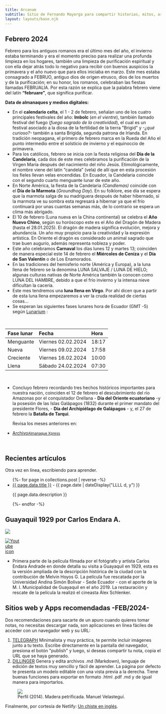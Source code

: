 ```yaml
---
title: Arcanum
subtitle: Sitio de Fernando Mayorga para compartir historias, mitos, arte y literatura del mundo antiguo y no tan antiguo.
layout: layouts/base.njk
---
```



## Febrero 2024 

<div class="intro">

Febrero para los antiguos romanos era el último mes del año, el invierno estaba terminando y era el momento preciso para realizar una profunda limpieza en los hogares, también una limpieza de purificación espiritual y con ella dejar atrás todo lo negativo para recibir con buenos auspicios la primavera y el año nuevo que para ellos iniciaba en marzo. Este mes estaba consagrado a FEBRUO, antiguo dios de origen etrusco, dios de los muertos y de la purificación; en su honor, los romanos, celebraban las fiestas llamadas FEBRUALIA. Por esta razón se explica que la palabra febrero viene del latín **“februare”**, que significa purificar.

</div>

**Data de almanaques y medios digitales:**

- En el **calendario celta**, el 1 - 2 de febrero, señalan uno de los cuatro principales festivales del año: **Imbolc** (*en el vientre*), también llamado festival del fuego (*fuego sagrado de la creatividad*), el cual es un festival asociado a la diosa de la fertilidad de la tierra "Brigid" y *-¿qué curioso?-* también a santa Brígida, segunda patrona de Irlanda. En tradición neopagana, el primero de febrero marca en la Rueda del Año el punto intermedio entre el solsticio de invierno y el equinoccio de primavera.
- Para los católicos, febrero se inicia con la fiesta religiosa del **Día de la Candelaria**, cada dos de este mes celebramos la purificación de la Virgen María después del nacimiento del niño Jesús. Etimológicamente, el nombre viene del latín “candela” (vela) de allí que en esta procesión los fieles llevan velas encendidas. En Ecuador, la Candelaria coincide con el segundo cuarto menguante lunar de este año.
- En Norte América, la fiesta de la Candelaria *(Candlemas)* coincide con el **Día de la Marmota** (*Groundhog Day*). En su folklore, ese día se espera que la marmota salga de su madriguera después de haber hibernado, si la marmota ve su sombra esta regresará a hibernar ya que el frío continuará por unas cuantas semanas más, de lo contrario se espera un clima más abrigado.
- El 10 de febrero (Luna nueva en la China continental) se celebra el **Año Nuevo Chino**, según su horóscopo este es el Año del Dragón de Madera (hasta el 28.01.2025). El dragón de madera significa evolución, mejora y abundancia. Un año muy propicio para la creatividad y la expresión artística. En Oriente el dragón es considerado un animal sagrado que trae buen augurío, además representa nobleza y poder.
- Este año celebramos **Carnaval** los días lunes 12 y martes 13; coinciden de manera especial este 14 de febrero el **Miércoles de Ceniza** y el **Día de San Valentín** o de Los Enamorados.
- En las tradiciones del hemisferio norte (América y Europa), a la luna llena de febrero se la denomina LUNA SALVAJE / LUNA DE HIELO; algunas culturas nativas de Norte América también la conocen como LUNA DEL HAMBRE, debido a que el frío invierno y la intensa nieve dificultan la cacería.
- Este mes tendremos una **luna llena en Virgo**. Por ahí dicen que a partir de esta luna llena empezaremos a ver la cruda realidad de ciertas cosas...
- Se esperan las siguientes fases lunares hora de Ecuador (GMT -5) según [Lunarium](https://www.lunarium.co.uk) :

<br/>  
  
| Fase lunar              | Fecha 	| Hora |
| :---------------- | :------  	| :---- |
| Menguante        |   Viernes 02.02.2024   	| 18:17 |
| Nueva           |   Viernes 09.02.2024   	| 17:58 |
| Creciente    |  Viernes 16.02.2024   	| 10:00 |
| Llena |  Sábado 24.02.2024   	| 07:30 |  

<br/>  


- Concluyo febrero recordando tres hechos históricos importantes para nuestra nación, coinciden el 12 de febrero el descubrimiento del río Amazonas por el conquistador Orellana - **Día del Oriente ecuatoriano** -y la posesión de las Islas Galápagos (1832) durante el primer mandato del presidente Flores, - **Día del Archipiélago de Galápagos** - y, el 27 de febrero la **Batalla de Tarqui**.  


<ul class="nav">
  <p>Revisa los meses anteriores en:<p>
    <li>
      <a href="/2024">Archivo<small>Almanaque Xpress</small></a>
    </li>
</ul>
  
<br/>  
<div class="meta-river">
<h2>Recientes artículos</h2>

Otra vez en línea, escribiendo para aprender.

<ul class="listing">
{%- for page in collections.post | reverse -%}
  <li>
    <a class="ptsans" href="{{ page.url }}">{{ page.data.title }}</a> -
    <time datetime="{{ page.date }}">{{ page.date | dateDisplay("LLLL d, y") }}</time>
  </li>
  <p class="descriptor">{{ page.data.description }}</p>
{%- endfor -%}
</ul>
</div>

## Guayaquil 1929 por Carlos Endara A.  

<div class="full-width">
<img class="wide" src="https://res.cloudinary.com/magnvs/image/upload/v1569034596/wzsgteeuryfsesmxjcig.png"/>
</div>

<div class="nakedLink">
<div style="width:50px;display:block;float:left;margin:0;">
  
  [![Youtube icon](/images/youtube.svg)](https://youtu.be/noyqmW9v8Gw?si=I5DZJxCM_bRPccV_) 
  
</div>
</div>
  
<div style="clear:both;">  
  
- Primera parte de la película filmada por el fotógrafo y artista Carlos Endara Andrade en donde detalla su visita a Guayaquil en 1929, esta es la versión ampliada de la descripción histórica de la ciudad con la contribución de Melvin Hoyos G. La película fue rescatada por la Universidad Andina Simón Bolívar - Sede Ecuador - con el aporte de la M. I. Municipalidad de Guayaquil en el año 2019. La restauración y rescate de la película la realizó el cineasta Álex Schlenker.

</div>  

  
<div class="pearl-river">

## Sitios web y Apps recomendadas -FEB/2024-

Dos recomendaciones para sacarte de un apuro cuando quieres tomar notas, no necesitas descargar nada, son aplicaciones en línea fáciles de acceder con un navegador web y su URL:  

1. [TELEGRAPH](https://telegra.ph) Minimalista y muy práctica, te permite incluir imágenes junto a tu texto. Escribe directamente en la pantalla del navegador, presiona el botón "publish" y luego, si deseas compartir tu nota, copia el URL que se haya generado.  
2. [DILLINGER](https://dillinger.io) Genera y edita archivos .md (Markdown), lenguaje de edición de textos muy sencillo y fácil de aprender. La página por defecto te presenta un modelo editable con una vista previa a la derecha. Tiene buenas funciones para exportar en formato .html .pdf .md y de igual manera para importarlos.

</div>  

<figure>
<img class="fit" src="https://res.cloudinary.com/magnvs/image/upload/v1703369607/IMG_0885_gafzol.jpg"/>
<figcaption> Perfil (2014). Madera petrificada. Manuel Velasteguí.</figcaption>
</figure>


Finalmente, por cortesía de Netlify: [Un chiste en inglés](/.netlify/functions/fetch-joke). 





